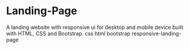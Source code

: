 # Landing-Page
A landing website with responsive ui for desktop and mobile device built with HTML, CSS and Bootstrap. css html bootstrap responsive-landing-page
